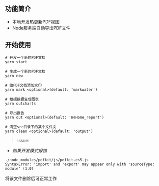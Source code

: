 ## 功能简介

- 本地开发热更新PDF视图
- Node服务端自动导出PDF文件


## 开始使用
```
# 开发一个新的PDF文档
yarn start

# 生成一个新的PDF文档
yarn new

# 给PDF文档添加水印
yarn mark <optional>(default: 'markwater')

# 根据数据生成图表
yarn outcharts

# 导出报告
yarn out <optional>(default: 'WeHome_report')

# 清空src目录下的某个文件夹
yarn clean <optional>(default: 'output')
```



> issue:

- *如果开发模式报错*
```
./node_modules/pdfkit/js/pdfkit.es5.js
SyntaxError: 'import' and 'export' may appear only with 'sourceType: module' (1:0)
```
将该文件删除后可正常工作
